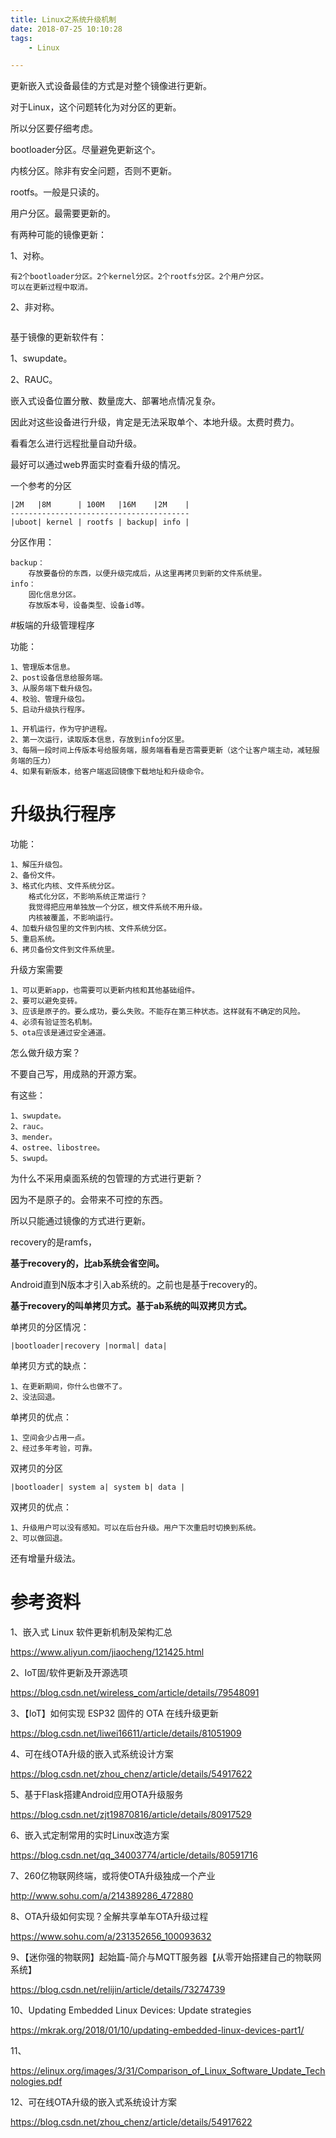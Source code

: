 ```yaml
---
title: Linux之系统升级机制
date: 2018-07-25 10:10:28
tags:
	- Linux

---
```




更新嵌入式设备最佳的方式是对整个镜像进行更新。

对于Linux，这个问题转化为对分区的更新。

所以分区要仔细考虑。

bootloader分区。尽量避免更新这个。

内核分区。除非有安全问题，否则不更新。

rootfs。一般是只读的。

用户分区。最需要更新的。



有两种可能的镜像更新：

1、对称。

```
有2个bootloader分区。2个kernel分区。2个rootfs分区。2个用户分区。
可以在更新过程中取消。
```

2、非对称。

```

```



基于镜像的更新软件有：

1、swupdate。

2、RAUC。



嵌入式设备位置分散、数量庞大、部署地点情况复杂。

因此对这些设备进行升级，肯定是无法采取单个、本地升级。太费时费力。

看看怎么进行远程批量自动升级。

最好可以通过web界面实时查看升级的情况。



一个参考的分区

````
|2M   |8M      | 100M   |16M    |2M    |
----------------------------------------
|uboot| kernel | rootfs | backup| info |
````

分区作用：

```
backup：
	存放要备份的东西，以便升级完成后，从这里再拷贝到新的文件系统里。
info：
	固化信息分区。
	存放版本号，设备类型、设备id等。
```



#板端的升级管理程序

功能：

```
1、管理版本信息。
2、post设备信息给服务端。
3、从服务端下载升级包。
4、校验、管理升级包。
5、启动升级执行程序。
```



```
1、开机运行，作为守护进程。
2、第一次运行，读取版本信息，存放到info分区里。
3、每隔一段时间上传版本号给服务端，服务端看看是否需要更新（这个让客户端主动，减轻服务端的压力）
4、如果有新版本，给客户端返回镜像下载地址和升级命令。
```

# 升级执行程序

功能：

```
1、解压升级包。
2、备份文件。
3、格式化内核、文件系统分区。
	格式化分区，不影响系统正常运行？
	我觉得把应用单独放一个分区，根文件系统不用升级。
	内核被覆盖，不影响运行。
4、加载升级包里的文件到内核、文件系统分区。
5、重启系统。
6、拷贝备份文件到文件系统里。
```





升级方案需要

```
1、可以更新app，也需要可以更新内核和其他基础组件。
2、要可以避免变砖。
3、应该是原子的。要么成功，要么失败。不能存在第三种状态。这样就有不确定的风险。
4、必须有验证签名机制。
5、ota应该是通过安全通道。
```

怎么做升级方案？

不要自己写，用成熟的开源方案。

有这些：

```
1、swupdate。
2、rauc。
3、mender。
4、ostree、libostree。
5、swupd。
```



为什么不采用桌面系统的包管理的方式进行更新？

因为不是原子的。会带来不可控的东西。

所以只能通过镜像的方式进行更新。



recovery的是ramfs，

**基于recovery的，比ab系统会省空间。**

Android直到N版本才引入ab系统的。之前也是基于recovery的。

**基于recovery的叫单拷贝方式。基于ab系统的叫双拷贝方式。**

单拷贝的分区情况：

```
|bootloader|recovery |normal| data|
```



单拷贝方式的缺点：

```
1、在更新期间，你什么也做不了。
2、没法回退。
```

单拷贝的优点：

```
1、空间会少占用一点。
2、经过多年考验，可靠。
```



双拷贝的分区

```
|bootloader| system a| system b| data |
```

双拷贝的优点：

```
1、升级用户可以没有感知。可以在后台升级。用户下次重启时切换到系统。
2、可以做回退。
```



还有增量升级法。





# 参考资料

1、嵌入式 Linux 软件更新机制及架构汇总

https://www.aliyun.com/jiaocheng/121425.html

2、IoT固/软件更新及开源选项

https://blog.csdn.net/wireless_com/article/details/79548091

3、【IoT】如何实现 ESP32 固件的 OTA 在线升级更新

https://blog.csdn.net/liwei16611/article/details/81051909

4、可在线OTA升级的嵌入式系统设计方案

https://blog.csdn.net/zhou_chenz/article/details/54917622

5、基于Flask搭建Android应用OTA升级服务

https://blog.csdn.net/zjt19870816/article/details/80917529

6、嵌入式定制常用的实时Linux改造方案

https://blog.csdn.net/qq_34003774/article/details/80591716

7、260亿物联网终端，或将使OTA升级独成一个产业

http://www.sohu.com/a/214389286_472880

8、OTA升级如何实现？全解共享单车OTA升级过程

https://www.sohu.com/a/231352656_100093632

9、【迷你强的物联网】起始篇-简介与MQTT服务器【从零开始搭建自己的物联网系统】

https://blog.csdn.net/relijin/article/details/73274739

10、Updating Embedded Linux Devices: Update strategies

https://mkrak.org/2018/01/10/updating-embedded-linux-devices-part1/

11、

https://elinux.org/images/3/31/Comparison_of_Linux_Software_Update_Technologies.pdf

12、可在线OTA升级的嵌入式系统设计方案

https://blog.csdn.net/zhou_chenz/article/details/54917622